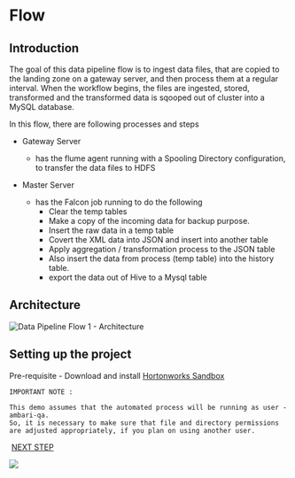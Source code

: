 # Flow

## Introduction

The goal of this data pipeline flow is to ingest data files, that are copied to the landing zone on a gateway server, and then process them at a regular interval. When the workflow begins, the files are ingested, stored, transformed and the transformed data is sqooped out of cluster into a MySQL database. 

In this flow, there are following processes and steps 

* Gateway Server
	* has the flume agent running with a Spooling Directory configuration, to transfer the data files to HDFS
	
* Master Server 
	* has the Falcon job running to do the following	
		* Clear the temp tables
		* Make a copy of the incoming data for backup purpose. 
		* Insert the raw data in a temp table
		* Covert the XML data into JSON and insert into another table 
		* Apply aggregation / transformation process to the JSON table 
		* Also insert the data from process (temp table) into the history table.
		* export the data out of Hive to a Mysql table
		
## Architecture

![Data Pipeline Flow 1 - Architecture](https://raw.githubusercontent.com/sainib/hadoop-data-pipeline/master/architecture.png)		


## Setting up the project	

Pre-requisite - Download and install [Hortonworks Sandbox](http://www.hortonworks.com/sandbox)

```
IMPORTANT NOTE : 

This demo assumes that the automated process will be running as user - ambari-qa. 
So, it is necessary to make sure that file and directory permissions are adjusted appropriately, if you plan on using another user.
```


&nbsp;[NEXT STEP](https://github.com/sainib/hadoop-data-pipeline/blob/master/READMEs/1_PREP.md)		

[<img src="http://www.google.com.au/images/nav_logo7.png">](http://google.com.au/)